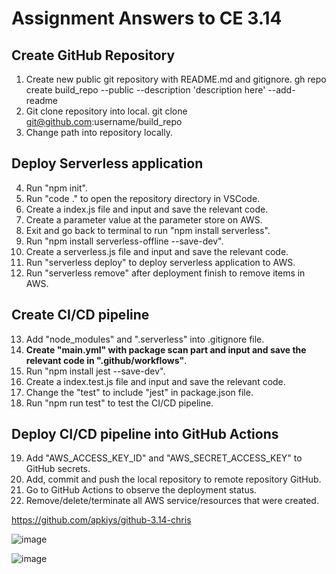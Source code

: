 # Assignment Answers to CE 3.14

## Create GitHub Repository
01. Create new public git repository with README.md and gitignore.
	gh repo create build_repo --public --description 'description here' --add-readme
02. Git clone repository into local.
	git clone git@github.com:username/build_repo
03. Change path into repository locally.

## Deploy Serverless application
04. Run "npm init".
05. Run "code ." to open the repository directory in VSCode.
06. Create a index.js file and input and save the relevant code.
07. Create a parameter value at the parameter store on AWS.
08. Exit and go back to terminal to run "npm install serverless".
09. Run "npm install serverless-offline --save-dev".
10. Create a serverless.js file and input and save the relevant code.
11. Run "serverless deploy" to deploy serverless application to AWS.
12. Run "serverless remove" after deployment finish to remove items in AWS.

## Create CI/CD pipeline
13. Add "node_modules" and ".serverless" into .gitignore file.
14. **Create "main.yml" with package scan part and input and save the relevant code in ".github/workflows"**.
15. Run "npm install jest --save-dev".
16. Create a index.test.js file and input and save the relevant code.
17. Change the "test" to include "jest" in package.json file.
18. Run "npm run test" to test the CI/CD pipeline.

## Deploy CI/CD pipeline into GitHub Actions
19. Add "AWS_ACCESS_KEY_ID" and "AWS_SECRET_ACCESS_KEY" to GitHub secrets.
20. Add, commit and push the local repository to remote repository GitHub.
21. Go to GitHub Actions to observe the deployment status.
22. Remove/delete/terminate all AWS service/resources that were created.

https://github.com/apkiys/github-3.14-chris

![image](https://github.com/apkiys/6m-cloud-3.14-package-vulnerability-scan/assets/20112494/c27c7283-a0ac-4ec2-b459-43106d6a84f3)

![image](https://github.com/apkiys/6m-cloud-3.14-package-vulnerability-scan/assets/20112494/605a232e-fa66-4d1e-8462-6c1ab16a470e)
